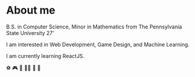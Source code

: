 # About me

B.S. in Computer Science, Minor in Mathematics from The Pennsylvania State University 27'

I am interested in Web Development, Game Design, and Machine Learning.

I am currently learning ReactJS.

⚽  🎮  🏃  🏊‍♂️  📖  🔢 
